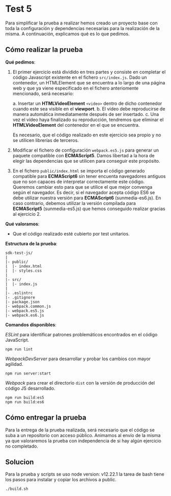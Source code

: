 # Test 5

Para simplificar la prueba a realizar hemos creado un proyecto base con toda la configuración y dependencias necesarias para la realización de la misma. 
A continuación, explicamos qué es lo que pedimos.

## Cómo realizar la prueba

**Qué pedimos**:

1. El primer ejercicio está dividido en tres partes y consiste en completar el código Javascript existente en el fichero `src/index.js`.
   Dado un contenedor, un HTMLElement que se encuentra a lo largo de una página web y que ya viene especificado en el fichero anteriomente mencionado, será necesario:

   a. Insertar un **HTMLVideoElement** `<video>` dentro de dicho contenedor cuando este sea visible en el **viewport**.
   b. El vídeo debe reproducirse de manera automática inmediatamente después de ser insertado. 
   c. Una vez el vídeo haya finalizado su reproducción, tendremos que eliminar el **HTMLVideoElement** del contenedor en el que se encuentra.

   Es necesario, que el código realizado en este ejercicio sea propio y no se utilicen librerías de terceros.

2. Modificar el fichero de configuración `webpack.es5.js` para generar un paquete compatible con **ECMAScript5**.
   Damos libertad a la hora de elegir las dependencias que se utilicen para conseguir este propósito.

3. En el fichero `public/index.html` se importa el código generado compatible para **ECMAScript6** sin tener encuenta navegadores antiguos que no son capaces de interpretar
   correctamente este código. 
   Queremos cambiar esto para que se utilice el que mejor convenga según el navegador.
   Es decir, si el navegador acepta código ES6 se debe utilizar nuestra versión para **ECMAScript6** (sunmedia-es6.js).
   En caso contrario, debemos utilizar la versión compilada para **ECMAScript5** (sunmedia-es5.js) que hemos conseguido realizar
   gracias al ejercicio 2. 

**Qué valoramos**:

- Que el código realizado esté cubierto por test unitarios.


**Estructura de la prueba**:

```
sdk-test-js/
|
|- public/
|  |- index.html
|  |- styles.css
|
|- src/
|  |- index.js
|
|- .eslintrc
|- .gitignore
|- package.json
|- webpack.common.js
|- webpack.es5.js
|- webpack.es6.js

```

**Comandos disponibles**:

*ESLint* para identificar patrones problemáticos encontrados en el código JavaScript.

```
npm run lint
```

*WebpackDevServer* para desarrollar y probar los cambios con mayor agilidad.

```
npm run server:start
```

*Webpack* para crear el directorio `dist` con la versión de producción del código JS desarrollado.  

```
npm run build:es5
npm run build:es6
```

## Cómo entregar la prueba

Para la entrega de la prueba realizada, será necesario que el código se suba a un repositorio con acceso público. 
Animamos al envío de la misma ya que valoraremos la prueba con independencia de si hay algún ejercicio no completado. 


## Solucion
Para la prueba y scripts se uso node version:  v12.22.1
la tarea de bash tiene los pasos para instalar y copiar los archivos a public.
```
./build.sh
```